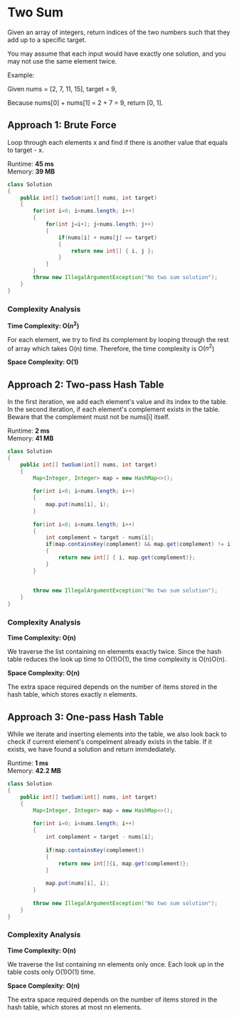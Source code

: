 # Two Sum

Given an array of integers, return indices of the two numbers such that they add up to a specific target.

You may assume that each input would have exactly one solution, and you may not use the same element twice.

Example:

Given nums = [2, 7, 11, 15], target = 9,

Because nums[0] + nums[1] = 2 + 7 = 9,
return [0, 1].

## Approach 1: Brute Force

Loop through each elements x and find if there is another value that equals to target - x.

Runtime: **45 ms**  
Memory: **39 MB**

```java
class Solution 
{
    public int[] twoSum(int[] nums, int target) 
    {
        for(int i=0; i<nums.length; i++)
        {
            for(int j=i+1; j<nums.length; j++)
            {
                if(nums[i] + nums[j] == target)
                {
                    return new int[] { i, j };
                }
            }
        }
        throw new IllegalArgumentException("No two sum solution");
    } 
}
```

### Complexity Analysis

**Time Complexity: O($n^2$)**

For each element, we try to find its complement by looping through the rest of array which takes O(n) time. Therefore, the time complexity is O($n^2$)

**Space Complexity: O(1)**


## Approach 2: Two-pass Hash Table

In the first iteration, we add each element's value and its index to the table.
In the second iteration, if each element's complement exists in the table. Beware that the complement must not be nums[i] itself.

Runtime: **2 ms**  
Memory: **41 MB**

```java
class Solution 
{
    public int[] twoSum(int[] nums, int target) 
    {
        Map<Integer, Integer> map = new HashMap<>();
        
        for(int i=0; i<nums.length; i++)
        {
            map.put(nums[i], i);
        }
        
        for(int i=0; i<nums.length; i++)
        {
            int complement = target - nums[i];
            if(map.containsKey(complement) && map.get(complement) != i)
            {
                return new int[] { i, map.get(complement)};
            }
        }
        
        
        throw new IllegalArgumentException("No two sum solution");
    } 
}
```

### Complexity Analysis

**Time Complexity: O(n)** 

We traverse the list containing nn elements exactly twice. Since the hash table reduces the look up time to O(1)O(1), the time complexity is O(n)O(n).

**Space Complexity: O(n)**

The extra space required depends on the number of items stored in the hash table, which stores exactly n elements.


## Approach 3: One-pass Hash Table

While we iterate and inserting elements into the table, we also look back to check if current element's compelment already exists in the table. If it exists, we have found a solution and return immdediately.

Runtime: **1 ms**  
Memory: **42.2 MB**

```java
class Solution 
{
    public int[] twoSum(int[] nums, int target) 
    {
        Map<Integer, Integer> map = new HashMap<>();
        
        for(int i=0; i<nums.length; i++)
        {
            int complement = target - nums[i];
            
            if(map.containsKey(complement))
            {
                return new int[]{i, map.get(complement)};
            }
            
            map.put(nums[i], i);
        }
        
        throw new IllegalArgumentException("No two sum solution");
    } 
}
```

### Complexity Analysis

**Time Complexity: O(n)** 

We traverse the list containing nn elements only once. Each look up in the table costs only O(1)O(1) time.

**Space Complexity: O(n)**

The extra space required depends on the number of items stored in the hash table, which stores at most nn elements.
